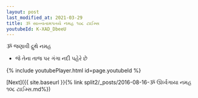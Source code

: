 ```yaml
---
layout: post
last_modified_at: 2021-03-29
title: ૐ સાત્ત્વતામપતયે નમહ ૧૦૮ ટાઈમ્સ
youtubeId: K-XAD_DbeeU
---
```

 
 
 ૐ જણાવી દ્રુથે નમહ  
 
 -  જે તેના તાજ પર ગંગા નદી પહેરે છે 
 
  
 
  
 
 
 
 
 
 


{% include youtubePlayer.html id=page.youtubeId %}
 
[Next]({{ site.baseurl }}{% link  split2/_posts/2016-08-16-ૐ ઊર્ધ્વગાયા નમહ ૧૦૮ ટાઈમ્સ.md%})
 
